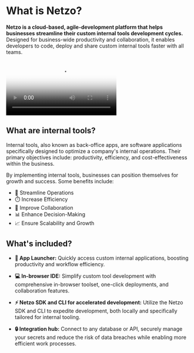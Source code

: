<script setup>
import { useEvents } from '@theme/composables/events'
import ListItem from '@theme/components/list/ListItem.vue'
import ButtonCta from '@theme/components/buttons/ButtonCta.vue'

const { trackVideoPlay } = useEvents()
</script>

# What is Netzo?

**Netzo is a cloud-based, agile-development platform that helps businesses streamline their custom internal tools development cycles.** Designed for business-wide productivity and collaboration, it enables developers to code, deploy and share custom internal tools faster with all teams.

<div class="w-full">
  <video
    allowfullscreen
    controls
    controlslist="nodownload captionssubtitles"
    loop
    class="w-full"
    poster="/netzo-intro-en.svg"
    onplay="trackVideoPlay()"
  >
    <source src="/netzo-intro-en.mp4" type="video/mp4">
    <track
    label="English"
    kind="subtitles"
    srclang="en"
    src="/netzo-intro-en.vtt"
    default
    />
    <track
    label="Español"
    kind="subtitles"
    srclang="es"
    src="/netzo-intro-es.vtt"
     />
   </video>
</div>

## What are internal tools?

Internal tools, also known as back-office apps, are software applications specifically designed to optimize a company's internal operations. Their primary objectives include: productivity, efficiency, and cost-effectiveness within the business.

By implementing internal tools, businesses can position themselves for growth and success. Some benefits include:

- 🚀 Streamline Operations
- ⏱️ Increase Efficiency
- 🤝 Improve Collaboration
- 📊 Enhance Decision-Making
- 📈 Ensure Scalability and Growth

## What's included?

- **🚀 App Launcher:** Quickly access custom internal applications, boosting productivity and workflow efficiency.

- **💻 In-browser IDE:** Simplify custom tool development with comprehensive in-browser toolset, one-click deployments, and collaboration features.

- **⚡ Netzo SDK and CLI for accelerated development:** Utilize the Netzo SDK and CLI to expedite development, both locally and specifically tailored for internal tooling.

- **🔒 Integration hub:** Connect to any database or API, securely manage your secrets and reduce the risk of data breaches while enabling more efficient work processes.
